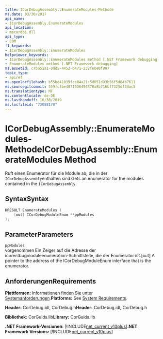 ```yaml
---
title: ICorDebugAssembly::EnumerateModules-Methode
ms.date: 03/30/2017
api_name:
- ICorDebugAssembly.EnumerateModules
api_location:
- mscordbi.dll
api_type:
- COM
f1_keywords:
- ICorDebugAssembly::EnumerateModules
helpviewer_keywords:
- ICorDebugAssembly::EnumerateModules method [.NET Framework debugging]
- EnumerateModules method [.NET Framework debugging]
ms.assetid: c7ba51a1-0dd5-4452-b471-232febe0f897
topic_type:
- apiref
ms.openlocfilehash: b55bd41039fce84a21c5d651d93b56f5d84b7611
ms.sourcegitcommit: 559fcfbe4871636494870a8b716bf7325df34ac5
ms.translationtype: MT
ms.contentlocale: de-DE
ms.lasthandoff: 10/30/2019
ms.locfileid: "73088178"
---
```

# <a name="icordebugassemblyenumeratemodules-method"></a><span data-ttu-id="01542-102">ICorDebugAssembly::EnumerateModules-Methode</span><span class="sxs-lookup"><span data-stu-id="01542-102">ICorDebugAssembly::EnumerateModules Method</span></span>
<span data-ttu-id="01542-103">Ruft einen Enumerator für die Module ab, die in der `ICorDebugAssembly`enthalten sind.</span><span class="sxs-lookup"><span data-stu-id="01542-103">Gets an enumerator for the modules contained in the `ICorDebugAssembly`.</span></span>  
  
## <a name="syntax"></a><span data-ttu-id="01542-104">Syntax</span><span class="sxs-lookup"><span data-stu-id="01542-104">Syntax</span></span>  
  
```cpp  
HRESULT EnumerateModules (  
    [out] ICorDebugModuleEnum **ppModules  
);  
```  
  
## <a name="parameters"></a><span data-ttu-id="01542-105">Parameter</span><span class="sxs-lookup"><span data-stu-id="01542-105">Parameters</span></span>  
 `ppModules`  
 <span data-ttu-id="01542-106">vorgenommen Ein Zeiger auf die Adresse der icorentbugmoduleenumeration-Schnittstelle, die der Enumerator ist.</span><span class="sxs-lookup"><span data-stu-id="01542-106">[out] A pointer to the address of the ICorDebugModuleEnum interface that is the enumerator.</span></span>  
  
## <a name="requirements"></a><span data-ttu-id="01542-107">Anforderungen</span><span class="sxs-lookup"><span data-stu-id="01542-107">Requirements</span></span>  
 <span data-ttu-id="01542-108">**Plattformen:** Informationen finden Sie unter [Systemanforderungen](../../../../docs/framework/get-started/system-requirements.md).</span><span class="sxs-lookup"><span data-stu-id="01542-108">**Platforms:** See [System Requirements](../../../../docs/framework/get-started/system-requirements.md).</span></span>  
  
 <span data-ttu-id="01542-109">**Header:** CorDebug.idl, CorDebug.h</span><span class="sxs-lookup"><span data-stu-id="01542-109">**Header:** CorDebug.idl, CorDebug.h</span></span>  
  
 <span data-ttu-id="01542-110">**Bibliothek:** CorGuids.lib</span><span class="sxs-lookup"><span data-stu-id="01542-110">**Library:** CorGuids.lib</span></span>  
  
 <span data-ttu-id="01542-111">**.NET Framework-Versionen:** [!INCLUDE[net_current_v10plus](../../../../includes/net-current-v10plus-md.md)]</span><span class="sxs-lookup"><span data-stu-id="01542-111">**.NET Framework Versions:** [!INCLUDE[net_current_v10plus](../../../../includes/net-current-v10plus-md.md)]</span></span>

